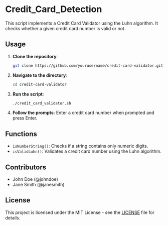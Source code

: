 # Credit_Card_Detection
This script implements a Credit Card Validator using the Luhn algorithm. It checks whether a given credit card number is valid or not.

## Usage

1. **Clone the repository**:
    ```bash
    git clone https://github.com/yourusername/credit-card-validator.git
    ```

2. **Navigate to the directory**:
    ```bash
    cd credit-card-validator
    ```

3. **Run the script**:
    ```bash
    ./credit_card_validator.sh
    ```

4. **Follow the prompts**:
    Enter a credit card number when prompted and press Enter.

## Functions

- `isNumberString()`: Checks if a string contains only numeric digits.
- `isValidLuhn()`: Validates a credit card number using the Luhn algorithm.

## Contributors

- John Doe (@johndoe)
- Jane Smith (@janesmith)

## License

This project is licensed under the MIT License - see the [LICENSE](LICENSE) file for details.
